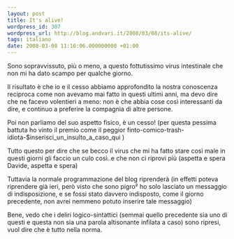 ```yaml
---
layout: post
title: It's alive!
wordpress_id: 307
wordpress_url: http://blog.andvari.it/2008/03/08/its-alive/
tags: italiano
date: 2008-03-08 11:16:06.000000000 +01:00
---
```

Sono sopravvissuto, più o meno, a questo fottutissimo virus intestinale che non mi ha dato scampo per qualche giorno.

Il risultato è che io e il cesso abbiamo approfondito la nostra conoscenza reciproca come non avevamo mai fatto in questi ultimi anni, ma devo dire che ne facevo volentieri a meno: non è che abbia cose così interessanti da dire, e continuo a preferire la compagnia di altre persone.

Poi non parliamo del suo aspetto fisico, è un cesso! (per questa pessima battuta ho vinto il premio come il peggior finto-comico-trash-idiota-$inserisci_un_insulto_a_caso_qui )

Tutto questo per dire che se becco il virus che mi ha fatto stare così male in questi giorni gli faccio un culo così..e che non ci riprovi più (aspetta e spera Davide, aspetta e spera)

Tuttavia la normale programmazione del blog riprenderà (in effetti poteva riprendere già ieri, però visto che sono pigro² ho solo lasciato un messaggio di indisposizione, e se fossi stato davvero indisposto, come il giorno precedente, non avrei nemmeno potuto inserire tale messaggio)

Bene, vedo che i deliri logico-sintattici (semmai quello precedente sia uno di questi e questa non sia una parola altisonante infilata a caso) sono ripresi, vuol dire che è tutto nella norma.
